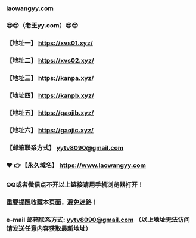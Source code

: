 ###           laowangyy.com
### :sunglasses::sunglasses:（老王yy.com）:sunglasses::sunglasses:
### 【地址一】  https://xvs01.xyz/
### 【地址二】  https://xvs02.xyz/
### 【地址三】  https://kanpa.xyz/
### 【地址四】  https://kanpb.xyz/
### 【地址五】  https://gaojib.xyz/
### 【地址六】  https://gaojic.xyz/
### 【邮箱联系方式】  yytv8090@gmail.com
### :heart: :point_right:【永久域名】  https://www.laowangyy.com
### QQ或者微信点不开以上链接请用手机浏览器打开！
### 重要提醒收藏本页面，避免迷路！
### e-mail 邮箱联系方式: yytv8090@gmail.com （以上地址无法访问请发送任意内容获取最新地址）
